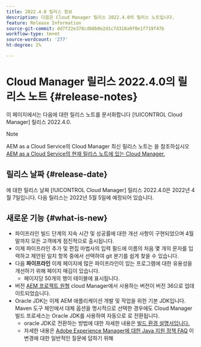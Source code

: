 ```yaml
---
title: 2022.4.0 릴리스 정보
description: 다음은 Cloud Manager 릴리스 2022.4.0의 릴리스 노트입니다.
feature: Release Information
source-git-commit: dd7f22e378cdb0b0e2d1c7d318a970e1f719f47b
workflow-type: tm+mt
source-wordcount: '277'
ht-degree: 2%

---
```



# Cloud Manager 릴리스 2022.4.0의 릴리스 노트 {#release-notes}

이 페이지에서는 다음에 대한 릴리스 노트를 문서화합니다 [!UICONTROL Cloud Manager] 릴리스 2022.4.0.

>[!NOTE]
>
>AEM as a Cloud Service의 Cloud Manager 최신 릴리스 노트는 을 참조하십시오 [AEM as a Cloud Service의 현재 릴리스 노트에 있는 Cloud Manager.](https://experienceleague.adobe.com/docs/experience-manager-cloud-service/content/implementing/using-cloud-manager/release-notes-cloud-manager/release-notes-cm-current.html)

## 릴리스 날짜 {#release-date}

에 대한 릴리스 날짜 [!UICONTROL Cloud Manager] 릴리스 2022.4.0은 2022년 4월 7일입니다. 다음 릴리스는 2022년 5월 5일에 예정되어 있습니다.

## 새로운 기능 {#what-is-new}

* 파이프라인 빌드 단계의 지속 시간 및 성공률에 대한 개선 사항이 구현되었으며 4월 말까지 모든 고객에게 점진적으로 출시됩니다.
* 이제 파이프라인 추가 및 편집 마법사의 입력 필드에 이름의 처음 몇 개의 문자를 입력하고 제안된 일치 항목 중에서 선택하여 git 분기를 쉽게 찾을 수 있습니다.
* 다음 **파이프라인** 이제 페이지에 많은 파이프라인이 있는 프로그램에 대한 유용성을 개선하기 위해 페이지 매김이 있습니다.
   * 페이지당 50개의 행이 테이블에 표시됩니다.
* 버전 [AEM 프로젝트 원형](https://experienceleague.adobe.com/docs/experience-manager-core-components/using/developing/archetype/overview.html) cloud Manager에서 사용하는 버전이 버전 36으로 업데이트되었습니다.
* Oracle JDK는 이제 AEM 애플리케이션 개발 및 작업을 위한 기본 JDK입니다. Maven 도구 체인에서 대체 옵션을 명시적으로 선택한 경우에도 Cloud Manager 빌드 프로세스는 Oracle JDK를 사용하여 자동으로 로 전환됩니다.
   * oracle JDK로 전환하는 방법에 대한 자세한 내용은 [빌드 환경 설명서입니다.](/help/using/build-environment-details.md#using-java-support)
   * 자세한 내용은 [Adobe Experience Manager에 대한 Java 지원 정책 FAQ](https://experienceleague.adobe.com/docs/experience-manager-65/assets/Java_Policy_for_Adobe_Experience_Manager.pdf) 이 변경에 대한 일반적인 질문에 답하기 위해
